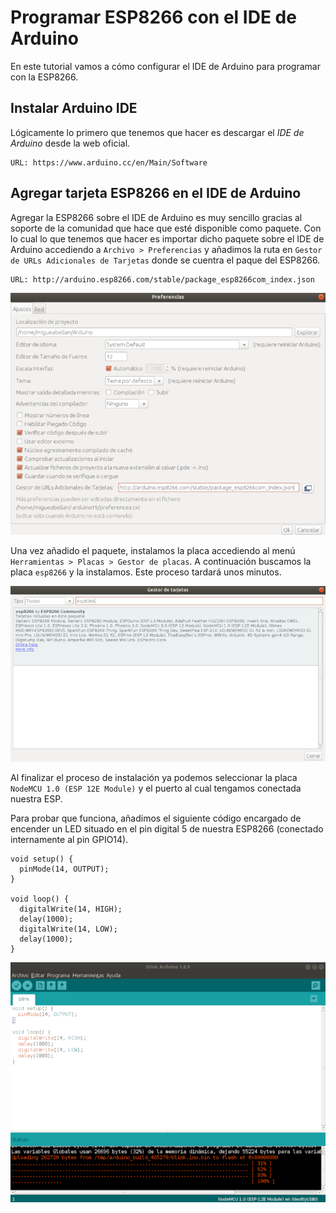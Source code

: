 # Programar ESP8266 con el IDE de Arduino

En este tutorial vamos a cómo configurar el IDE de Arduino para programar con la ESP8266.

## Instalar Arduino IDE

Lógicamente lo primero que tenemos que hacer es descargar el *IDE de Arduino* desde la web oficial.

```
URL: https://www.arduino.cc/en/Main/Software
```

## Agregar tarjeta ESP8266 en el IDE de Arduino

Agregar la ESP8266 sobre el IDE de Arduino es muy sencillo gracias al soporte de la comunidad que hace que esté disponible como paquete. Con lo cual lo que tenemos que hacer es importar dicho paquete sobre el IDE de Arduino accediendo a `Archivo > Preferencias` y añadimos la ruta en `Gestor de URLs Adicionales de Tarjetas` donde se cuentra el paque del ESP8266.

```
URL: http://arduino.esp8266.com/stable/package_esp8266com_index.json
```

![](img/preferencias.png)


Una vez añadido el paquete, instalamos la placa accediendo al menú `Herramientas > Placas > Gestor de placas`. A continuación buscamos la placa `esp8266` y la instalamos. Este proceso tardará unos minutos.

![](img/gestor.png)

Al finalizar el proceso de instalación ya podemos seleccionar la placa `NodeMCU 1.0 (ESP 12E Module)` y el puerto al cual tengamos conectada nuestra ESP.

Para probar que funciona, añadimos el siguiente código encargado de encender un LED situado en el pin digital 5 de nuestra ESP8266 (conectado internamente al pin GPIO14).

```arduino
void setup() {
  pinMode(14, OUTPUT);
}

void loop() {
  digitalWrite(14, HIGH);
  delay(1000);
  digitalWrite(14, LOW);
  delay(1000);
}
```

![](img/blink.png)
